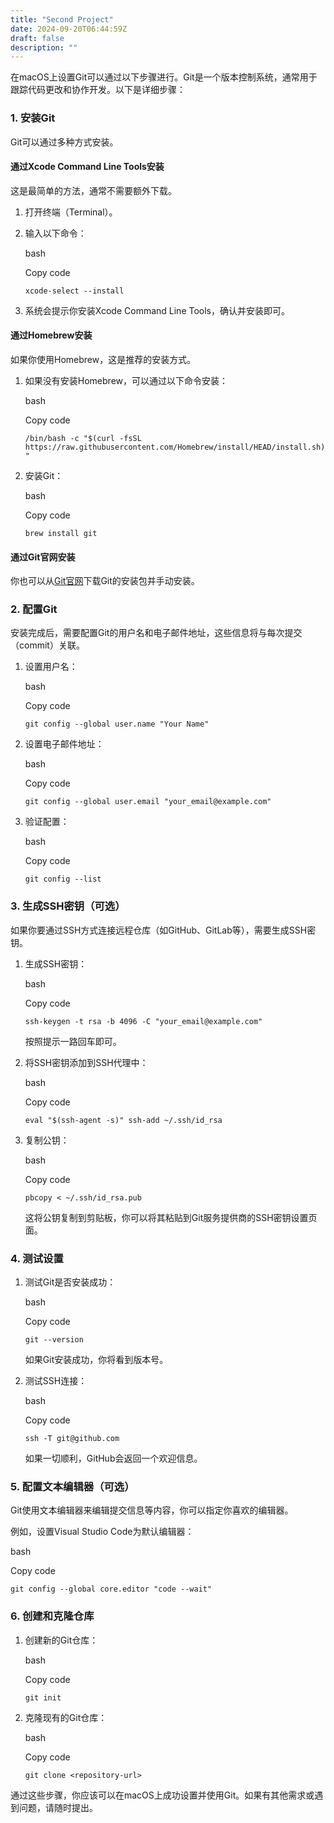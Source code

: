 ```yaml
---
title: "Second Project"
date: 2024-09-20T06:44:59Z
draft: false
description: ""
---
```



在macOS上设置Git可以通过以下步骤进行。Git是一个版本控制系统，通常用于跟踪代码更改和协作开发。以下是详细步骤：

### 1. 安装Git

Git可以通过多种方式安装。

#### 通过Xcode Command Line Tools安装


这是最简单的方法，通常不需要额外下载。

1. 打开终端（Terminal）。
2. 输入以下命令：
    
    bash
    
    Copy code
    
    `xcode-select --install`
    
3. 系统会提示你安装Xcode Command Line Tools，确认并安装即可。

#### 通过Homebrew安装

如果你使用Homebrew，这是推荐的安装方式。

1. 如果没有安装Homebrew，可以通过以下命令安装：
    
    bash
    
    Copy code
    
    `/bin/bash -c "$(curl -fsSL https://raw.githubusercontent.com/Homebrew/install/HEAD/install.sh)"`
    
2. 安装Git：
    
    bash
    
    Copy code
    
    `brew install git`
    

#### 通过Git官网安装

你也可以从[Git官网](https://git-scm.com/download/mac)下载Git的安装包并手动安装。

### 2. 配置Git

安装完成后，需要配置Git的用户名和电子邮件地址，这些信息将与每次提交（commit）关联。

1. 设置用户名：
    
    bash
    
    Copy code
    
    `git config --global user.name "Your Name"`
    
2. 设置电子邮件地址：
    
    bash
    
    Copy code
    
    `git config --global user.email "your_email@example.com"`
    
3. 验证配置：
    
    bash
    
    Copy code
    
    `git config --list`
    

### 3. 生成SSH密钥（可选）

如果你要通过SSH方式连接远程仓库（如GitHub、GitLab等），需要生成SSH密钥。

1. 生成SSH密钥：
    
    bash
    
    Copy code
    
    `ssh-keygen -t rsa -b 4096 -C "your_email@example.com"`
    
    按照提示一路回车即可。
    
2. 将SSH密钥添加到SSH代理中：
    
    bash
    
    Copy code
    
    `eval "$(ssh-agent -s)" ssh-add ~/.ssh/id_rsa`
    
3. 复制公钥：
    
    bash
    
    Copy code
    
    `pbcopy < ~/.ssh/id_rsa.pub`
    
    这将公钥复制到剪贴板，你可以将其粘贴到Git服务提供商的SSH密钥设置页面。
    

### 4. 测试设置

1. 测试Git是否安装成功：
    
    bash
    
    Copy code
    
    `git --version`
    
    如果Git安装成功，你将看到版本号。
    
2. 测试SSH连接：
    
    bash
    
    Copy code
    
    `ssh -T git@github.com`
    
    如果一切顺利，GitHub会返回一个欢迎信息。
    

### 5. 配置文本编辑器（可选）

Git使用文本编辑器来编辑提交信息等内容，你可以指定你喜欢的编辑器。

例如，设置Visual Studio Code为默认编辑器：

bash

Copy code

`git config --global core.editor "code --wait"`

### 6. 创建和克隆仓库

1. 创建新的Git仓库：
    
    bash
    
    Copy code
    
    `git init`
    
2. 克隆现有的Git仓库：
    
    bash
    
    Copy code
    
    `git clone <repository-url>`
    

通过这些步骤，你应该可以在macOS上成功设置并使用Git。如果有其他需求或遇到问题，请随时提出。

